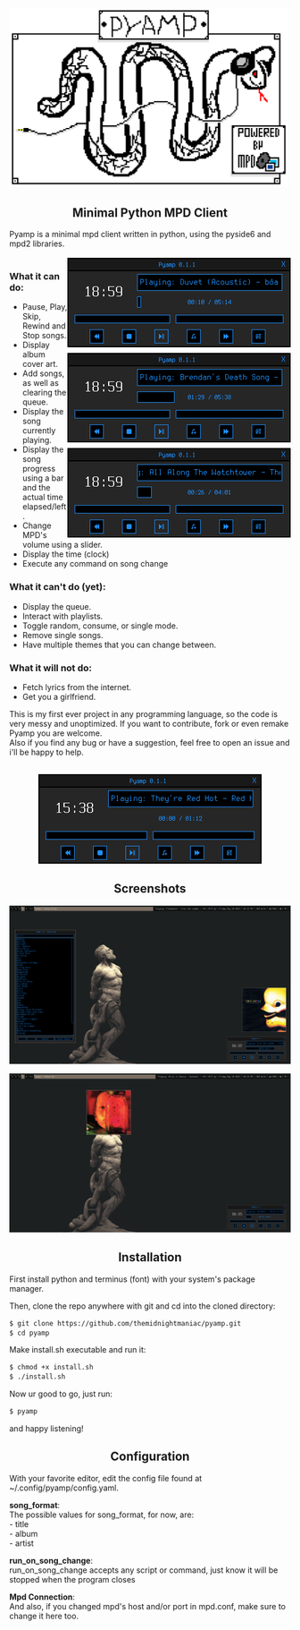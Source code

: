 <h3 align="center"><img src="img/doc/pyamp_logo_scaled.png" width="700px" alt="pyamp logo"></h3>
<h2 align="center">Minimal Python MPD Client</h2>

Pyamp is a minimal mpd client written in python, using the pyside6 and mpd2 libraries.<br>
<br>
<img src="img/doc/pyamp_main1.png" alt="main window" width="400px" align="right" style="image-rendering: pixelated;">

### What it can do:
<ul>
<li>Pause, Play, Skip, Rewind and Stop songs.</li>
<li>Display album cover art.</li>
<li>Add songs, as well as clearing the queue.</li>
<li>Display the song currently playing.</li>
<li>Display the song progress using a bar and the actual time elapsed/left.
<li>Change MPD's volume using a slider.</li>
<li>Display the time (clock)</li>
<li>Execute any command on song change</li>
</ul>

### What it can't do (yet):
<ul>
<li>Display the queue.</li>
<li>Interact with playlists.</li>
<li>Toggle random, consume, or single mode.</li>
<li>Remove single songs.</li>
<li>Have multiple themes that you can change between.</li>
</ul>

### What it will not do:
<ul>
<li>Fetch lyrics from the internet.</li>
<li>Get you a girlfriend.</li>
</ul>
This is my first ever project in any programming language, so the code is very messy and unoptimized. If you want to contribute, fork or even remake Pyamp you are welcome.<br>
Also if you find any bug or have a suggestion, feel free to open an issue and i'll be happy to help.<br>
<br>
<p align="center"><img src="img/doc/main1.gif"></p>
<h2 align="center">Screenshots</h2>
<p align="center"><img src="img/doc/pyamp_full.png" alt="pyamp"></p>
<p align="center"><img src="img/doc/kek.png" alt="pyamp"></p>
<h2 align="center">Installation</h2>

First install python and terminus (font) with your system's package manager.<br>

Then, clone the repo anywhere with git and cd into the cloned directory:<br>
``` Bash
$ git clone https://github.com/themidnightmaniac/pyamp.git
$ cd pyamp
```
Make install.sh executable and run it:
``` Bash
$ chmod +x install.sh
$ ./install.sh
```
Now ur good to go, just run:
``` Bash
$ pyamp
```
and happy listening!

<h2 align="center">Configuration</h2>

With your favorite editor, edit the config file found at ~/.config/pyamp/config.yaml.<br>

__song_format__:<br>
The possible values for song_format, for now, are:<br>
	 - title<br>
	 - album<br>
	 - artist<br>

__run_on_song_change__:<br>
run_on_song_change accepts any script or command, just know it will be stopped when the program closes<br>

__Mpd Connection__:<br>
And also, if you changed mpd's host and/or port in mpd.conf, make sure to change it here too. <br>
